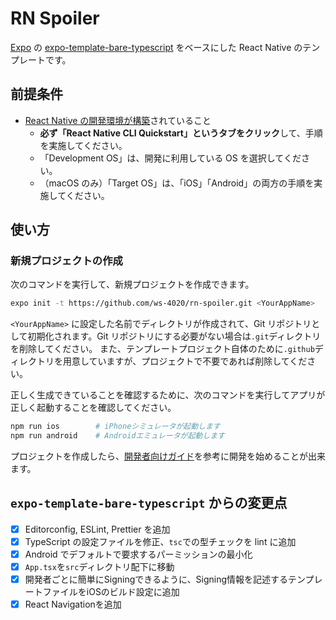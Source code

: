 # RN Spoiler

[Expo](https://expo.io/) の [expo-template-bare-typescript](https://github.com/expo/expo/tree/master/templates/expo-template-bare-typescript) をベースにした React Native のテンプレートです。

## 前提条件

- [React Native の開発環境が構築](https://reactnative.dev/docs/environment-setup)されていること
  - **必ず「React Native CLI Quickstart」というタブをクリック**して、手順を実施してください。
  - 「Development OS」は、開発に利用している OS を選択してください。
  - （macOS のみ）「Target OS」は、「iOS」「Android」の両方の手順を実施してください。

## 使い方

### 新規プロジェクトの作成

次のコマンドを実行して、新規プロジェクトを作成できます。

```bash
expo init -t https://github.com/ws-4020/rn-spoiler.git <YourAppName>
```

`<YourAppName>` に設定した名前でディレクトリが作成されて、Git リポジトリとして初期化されます。Git リポジトリにする必要がない場合は`.git`ディレクトリを削除してください。
また、テンプレートプロジェクト自体のために`.github`ディレクトリを用意していますが、プロジェクトで不要であれば削除してください。

正しく生成できていることを確認するために、次のコマンドを実行してアプリが正しく起動することを確認してください。

```bash
npm run ios        # iPhoneシミュレータが起動します
npm run android    # Androidエミュレータが起動します
```

プロジェクトを作成したら、[開発者向けガイド](docs)を参考に開発を始めることが出来ます。

## `expo-template-bare-typescript` からの変更点

- [x] Editorconfig, ESLint, Prettier を追加
- [x] TypeScript の設定ファイルを修正、`tsc`での型チェックを lint に追加
- [x] Android でデフォルトで要求するパーミッションの最小化
- [x] `App.tsx`を`src`ディレクトリ配下に移動
- [x] 開発者ごとに簡単にSigningできるように、Signing情報を記述するテンプレートファイルをiOSのビルド設定に追加
- [x] React Navigationを追加

